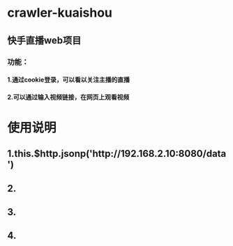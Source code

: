 # crawler-kuaishou

## 快手直播web项目
### 功能：
#### 1.通过cookie登录，可以看以关注主播的直播
#### 2.可以通过输入视频链接，在网页上观看视频

# 使用说明
## 1.this.$http.jsonp('http://**192.168.2.10:8080**/data') 
## 2.
## 3.
## 4.
